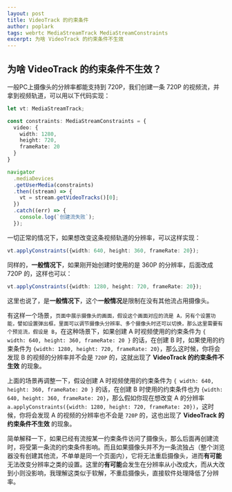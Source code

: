 ```yaml
---
layout: post
title: VideoTrack 的约束条件
author: poplark
tags: webrtc MediaStreamTrack MediaStreamConstraints
excerpt: 为啥 VideoTrack 的约束条件不生效
---
```


## 为啥 VideoTrack 的约束条件不生效？

一般PC上摄像头的分辨率都能支持到 720P，我们创建一条 720P 的视频流，并拿到视频轨道，可以用以下代码实现：

```typescript
let vt: MediaStreamTrack;

const constraints: MediaStreamConstraints = {
  video: {
    width: 1280,
    height: 720,
    frameRate: 20
  }
}

navigator
  .mediaDevices
  .getUserMedia(constraints)
  .then((stream) => {
    vt = stream.getVideoTracks()[0];
  })
  .catch((err) => {
    console.log(`创建流失败`);
  });
```

一切正常的情况下，如果想改变这条视频轨道的分辨率，可以这样实现：

```typescript
vt.applyConstraints({width: 640, height: 360, frameRate: 20});
```

同样的，**一般情况下**，如果刚开始创建时使用的是 360P 的分辨率，后面改成 720P 的，这样也可以：

```typescript
vt.applyConstraints({width: 1280, height: 720, frameRate: 20});
```

这里也说了，是**一般情况下**，这个**一般情况**是限制在没有其他流占用摄像头。

有这样一个场景，`页面中展示摄像头的画面，假设这个画面对应的流是 A，另有个设置功能，譬如设置弹出框，里面可以调节摄像头分辨率、多个摄像头时还可以切换，那么这里需要有个预览流，假设是 B`，在这种场景下，如果创建 A 时视频使用的约束条件为 `{ width: 640, height: 360, frameRate: 20 }` 的话，在创建 B 时，如果使用的约束条件为 `{width: 1280, height: 720, frameRate: 20}`，那么这时候，你将会发现 B 的视频的分辨率并不会是 `720P` 的，这就出现了 **VideoTrack 的约束条件不生效** 的现象。

上面的场景再调整一下，假设创建 A 时视频使用的约束条件为 `{ width: 640, height: 360, frameRate: 20 }` 的话，在创建 B 时使用的约束条件也为 `{width: 640, height: 360, frameRate: 20}`，那么假如你现在想改变 A 的分辨率 `a.applyConstraints({width: 1280, height: 720, frameRate: 20})`，这时候，你将会发现 A 的视频的分辨率也不会是 `720P` 的，这也出现了 **VideoTrack 的约束条件不生效** 的现象。

简单解释一下，如果已经有流按某一约束条件访问了摄像头，那么后面再创建流时，将受第一条流的约束条件影响。而且如果摄像头并不为一条流独占（整个浏览器没有创建其他流，不单单是同一个页面内），它将无法重启摄像头，进而**有可能**无法改变分辨率之类的设置。这里的**有可能**会发生在分辨率从小改成大，而从大改到小则没影响，我理解这类似于软解，不重启摄像头，直接软件处理降低了分辨率。
